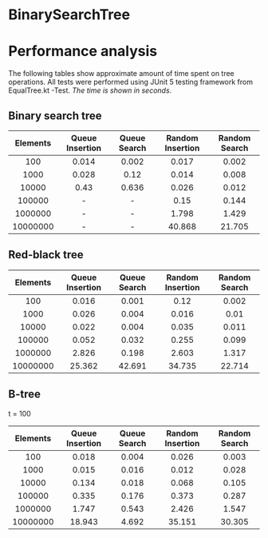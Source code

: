 # BinarySearchTree
# Performance analysis
The following tables show approximate amount of time spent on tree operations. All tests were performed using JUnit 5 testing framework from EqualTree.kt -Test. *The time is shown in seconds*.

## Binary search tree

| Elements | Queue Insertion | Queue Search | Random Insertion | Random Search |
|:--------:|:---------------:|:-----------------:|:----------------:|:-------------:|
| 100      |       0.014        |         0.002         |        0.017        |       0.002       |
| 1000     |       0.028        |         0.12         |         0.014       |       0.008       |
| 10000    |       0.43       |         0.636         |        0.026        |       0.012       |
| 100000   |     -      |         -         |        0.15       |       0.144      |
| 1000000  |        -        |         -         |       1.798       |       1.429      |
| 10000000 |        -        |         -         |       40.868      |      21.705      |


## Red-black tree

| Elements | Queue Insertion | Queue Search | Random Insertion | Random Search |
|:--------:|:--------------------:|:-----------------:|:----------------:|:-------------:|
| 100      |          0.016         |         0.001         |         0.12        |       0.002       |
| 1000     |          0.026          |         0.004         |        0.016        |       0.01       |
| 10000    |          0.022          |         0.004         |        0.035        |      0.011       |
| 100000   |          0.052          |         0.032         |        0.255       |       0.099      |
| 1000000  |          2.826         |        0.198         |       2.603       |       1.317      |
| 10000000 |         25.362        |        42.691        |       34.735      |      22.714      |


## B-tree

t = 100

| Elements | Queue Insertion | Queue Search | Random Insertion | Random Search |
|:--------:|:--------------------:|:-----------------:|:----------------:|:-------------:|
| 100      |          0.018          |         0.004         |        0.026        |        0.003      |
| 1000     |          0.015          |         0.016         |        0.012        |       0.028       |
| 10000    |          0.134         |         0.018         |        0.068       |       0.105       |
| 100000   |          0.335         |         0.176        |        0.373       |       0.287      |
| 1000000  |          1.747        |         0.543        |       2.426       |       1.547      |
| 10000000 |          18.943        |        4.692        |       35.151      |       30.305     |